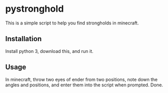 # pystronghold
This is a simple script to help you find strongholds in minecraft.

## Installation
Install python 3, download this, and run it.

## Usage
In minecraft, throw two eyes of ender from two positions, note down the angles and positions, and enter them into the script when prompted. Done.

